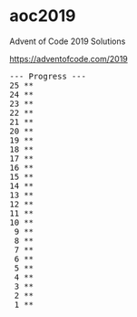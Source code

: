 # aoc2019

Advent of Code 2019 Solutions

https://adventofcode.com/2019
<pre>
--- Progress ---
25 **
24 **
23 **
22 **
21 **
20 **
19 **
18 **
17 **
16 **
15 **
14 **
13 **
12 **
11 **
10 **
 9 **
 8 **
 7 **
 6 **
 5 **
 4 **
 3 **
 2 **
 1 **
</pre>
